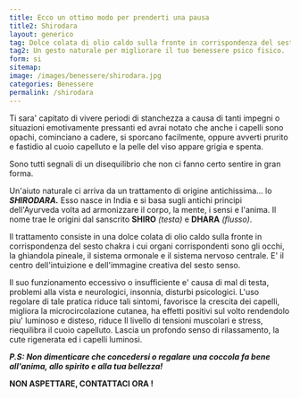 ```yaml
---
title: Ecco un ottimo modo per prenderti una pausa
title2: Shirodara
layout: generico
tag: Dolce colata di olio caldo sulla fronte in corrispondenza del sesto chakra, un gesto naturale per migliorare il tuo benessere psico-fisico.
tag2: Un gesto naturale per migliorare il tuo benessere psico fisico.
form: si
sitemap:
image: /images/benessere/shirodara.jpg
categories: Benessere
permalink: /shirodara
---
```


Ti sara' capitato di vivere periodi di stanchezza a causa di tanti impegni o situazioni emotivamente pressanti ed avrai notato che anche i capelli sono opachi, cominciano a cadere, si sporcano facilmente, oppure avverti prurito e fastidio al cuoio capelluto e la pelle del viso appare grigia e spenta.

Sono tutti segnali di un disequilibrio che non ci fanno certo sentire in gran forma.

Un'aiuto naturale ci arriva da un trattamento di origine antichissima... lo **_SHIRODARA._** Esso nasce in India e si basa sugli antichi principi dell'Ayurveda volta ad armonizzare il corpo, la mente, i sensi e l'anima. Il nome trae le origini dal sanscrito **SHIRO** _(testa)_ e **DHARA** _(flusso)_.

Il trattamento consiste in una dolce colata di olio caldo sulla fronte in corrispondenza del sesto chakra i cui organi corrispondenti sono gli occhi, la ghiandola pineale, il sistema ormonale e il sistema nervoso centrale. E' il centro dell'intuizione e dell'immagine creativa del sesto senso.

Il suo funzionamento eccessivo o insufficiente e' causa di mal di testa, problemi alla vista e neurologici, insonnia, disturbi psicologici. L'uso regolare di tale pratica riduce tali sintomi, favorisce la crescita dei capelli, migliora la microcircolazione cutanea, ha effetti positivi sul volto rendendolo piu' luminoso e disteso, riduce Il livello di tensioni muscolari e stress, riequilibra il cuoio capelluto. Lascia un profondo senso di rilassamento, la cute rigenerata ed i capelli luminosi.

**_P.S: Non dimenticare che concedersi o regalare una coccola fa bene all'anima, allo spirito e alla tua bellezza!_**

**NON ASPETTARE, CONTATTACI ORA !**
